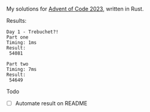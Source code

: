 My solutions for [Advent of Code 2023](https://adventofcode.com/2023), written in Rust.

Results:
```
Day 1 - Trebuchet?!
Part one
Timing: 1ms
Result:
 54081

Part two
Timing: 7ms
Result:
 54649

```

Todo
- [ ] Automate result on README


